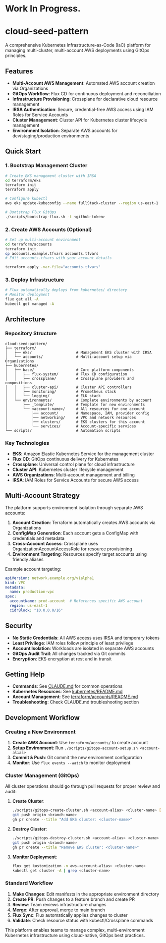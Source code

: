 # Work In Progress.


# cloud-seed-pattern

A comprehensive Kubernetes Infrastructure-as-Code (IaC) platform for managing multi-cluster, multi-account AWS deployments using GitOps principles.

## Features

- **Multi-Account AWS Management**: Automated AWS account creation via Organizations
- **GitOps Workflow**: Flux CD for continuous deployment and reconciliation
- **Infrastructure Provisioning**: Crossplane for declarative cloud resource management
- **IRSA Authentication**: Secure, credential-free AWS access using IAM Roles for Service Accounts
- **Cluster Management**: Cluster API for Kubernetes cluster lifecycle management
- **Environment Isolation**: Separate AWS accounts for dev/staging/production environments

## Quick Start

### 1. Bootstrap Management Cluster

```bash
# Create EKS management cluster with IRSA
cd terraform/eks
terraform init
terraform apply

# Configure kubectl
aws eks update-kubeconfig --name fullStack-cluster --region us-east-1

# Bootstrap Flux GitOps
./scripts/bootstrap-flux.sh -t <github-token>
```

### 2. Create AWS Accounts (Optional)

```bash
# Set up multi-account environment
cd terraform/accounts
terraform init
cp accounts.example.tfvars accounts.tfvars
# Edit accounts.tfvars with your account details

terraform apply -var-file="accounts.tfvars"
```

### 3. Deploy Infrastructure

```bash
# Flux automatically deploys from kubernetes/ directory
# Monitor deployment
flux get all -A
kubectl get managed -A
```

## Architecture

### Repository Structure

```
cloud-seed-pattern/
├── terraform/
│   ├── eks/                    # Management EKS cluster with IRSA
│   └── accounts/               # Multi-account setup via Organizations
├── kubernetes/
│   ├── base/                   # Core platform components
│   │   ├── flux-system/        # Flux CD configuration
│   │   ├── crossplane/         # Crossplane providers and compositions
│   │   ├── cluster-api/        # Cluster API controllers
│   │   ├── monitoring/         # Prometheus stack
│   │   └── logging/            # ELK stack
│   └── environments/           # Complete environments by account
│       ├── _template/          # Template for new environments
│       └── <account-name>/     # All resources for one account
│           ├── account/        # Namespace, IAM, provider config
│           ├── networking/     # VPC and network resources
│           ├── clusters/       # EKS clusters for this account
│           └── services/       # Account-specific services
└── scripts/                    # Automation scripts
```

### Key Technologies

- **EKS**: Amazon Elastic Kubernetes Service for the management cluster
- **Flux CD**: GitOps continuous delivery for Kubernetes
- **Crossplane**: Universal control plane for cloud infrastructure
- **Cluster API**: Kubernetes cluster lifecycle management
- **AWS Organizations**: Multi-account management and billing
- **IRSA**: IAM Roles for Service Accounts for secure AWS access

## Multi-Account Strategy

The platform supports environment isolation through separate AWS accounts:

1. **Account Creation**: Terraform automatically creates AWS accounts via Organizations
2. **ConfigMap Generation**: Each account gets a ConfigMap with credentials and metadata
3. **Cross-Account Access**: Crossplane uses OrganizationAccountAccessRole for resource provisioning
4. **Environment Targeting**: Resources specify target accounts using friendly aliases

Example account targeting:
```yaml
apiVersion: network.example.org/v1alpha1
kind: VPC
metadata:
  name: production-vpc
spec:
  accountName: prod-account  # References specific AWS account
  region: us-east-1
  cidrBlock: "10.0.0.0/16"
```

## Security

- **No Static Credentials**: All AWS access uses IRSA and temporary tokens
- **Least Privilege**: IAM roles follow principle of least privilege
- **Account Isolation**: Workloads are isolated in separate AWS accounts
- **GitOps Audit Trail**: All changes tracked via Git commits
- **Encryption**: EKS encryption at rest and in transit

## Getting Help

- **Commands**: See [CLAUDE.md](./CLAUDE.md) for common operations
- **Kubernetes Resources**: See [kubernetes/README.md](./kubernetes/README.md)
- **Account Management**: See [terraform/accounts/README.md](./terraform/accounts/README.md)
- **Troubleshooting**: Check CLAUDE.md troubleshooting section

## Development Workflow

### Creating a New Environment
1. **Create AWS Account**: Use `terraform/accounts/` to create account
2. **Setup Environment**: Run `./scripts/gitops-account-setup.sh <account-alias>`
3. **Commit & Push**: Git commit the new environment configuration
4. **Monitor**: Use `flux events --watch` to monitor deployment

### Cluster Management (GitOps)
All cluster operations should go through pull requests for proper review and audit:

1. **Create Cluster**: 
   ```bash
   ./scripts/gitops-create-cluster.sh <account-alias> <cluster-name> [namespace]
   git push origin <branch-name>
   gh pr create --title "Add EKS cluster: <cluster-name>"
   ```

2. **Destroy Cluster**: 
   ```bash
   ./scripts/gitops-destroy-cluster.sh <account-alias> <cluster-name>
   git push origin <branch-name>
   gh pr create --title "Remove EKS cluster: <cluster-name>"
   ```

3. **Monitor Deployment**:
   ```bash
   flux get kustomization -n aws-<account-alias> <cluster-name>
   kubectl get cluster -A | grep <cluster-name>
   ```

### Standard Workflow
1. **Make Changes**: Edit manifests in the appropriate environment directory
2. **Create PR**: Push changes to a feature branch and create PR
3. **Review**: Team reviews infrastructure changes
4. **Merge**: After approval, merge to main branch
5. **Flux Sync**: Flux automatically applies changes to cluster
6. **Validate**: Check resource status with kubectl/Crossplane commands

This platform enables teams to manage complex, multi-environment Kubernetes infrastructure using cloud-native, GitOps best practices.
